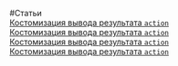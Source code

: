#Статьи<br/>
[Костомизация вывода результата `action`](https://github.com/rainnogame/learning/blob/master/docs/yii/response/123.md)<br/>
[Костомизация вывода результата `action`](https://github.com/rainnogame/learning/blob/master/docs/yii/response/423423412312.md)<br/>
[Костомизация вывода результата `action`](https://github.com/rainnogame/learning/blob/master/docs/yii/response/45889843.md)<br/>
[Костомизация вывода результата `action`](https://github.com/rainnogame/learning/blob/master/docs/yii/response/addCustomResponce.md)<br/>
